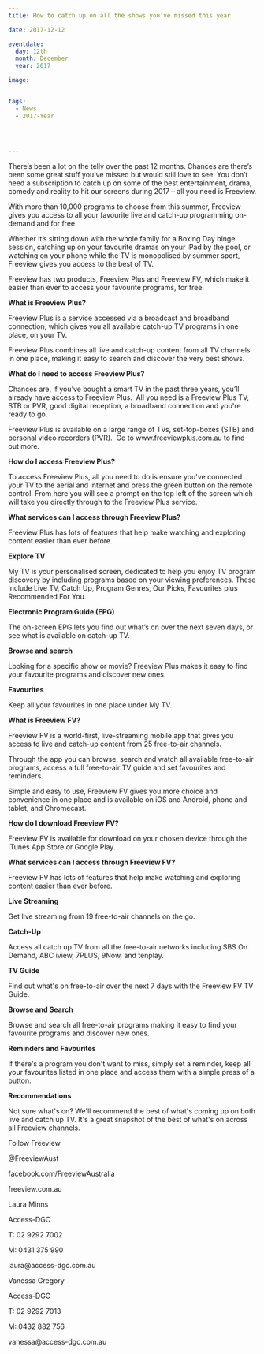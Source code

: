 ```yaml
---
title: How to catch up on all the shows you’ve missed this year 

date: 2017-12-12

eventdate:
  day: 12th
  month: December
  year: 2017

image: 


tags:
  - News
  - 2017-Year




---
```

<p>There&rsquo;s been a lot on the telly over the past 12 months. Chances are there&rsquo;s been some great stuff you&rsquo;ve missed but would still love to see. You don&rsquo;t need a subscription to catch up on some of the best entertainment, drama, comedy and reality to hit our screens during 2017 &ndash; all you need is Freeview.</p>
<p>With more than 10,000 programs to choose from this summer, Freeview gives you access to all your favourite live and catch-up programming on-demand and for free.</p>
<p>Whether it&rsquo;s sitting down with the whole family for a Boxing Day binge session, catching up on your favourite dramas on your iPad by the pool, or watching on your phone while the TV is monopolised by summer sport, Freeview gives you access to the best of TV.</p>
<p>Freeview has two products, Freeview Plus and Freeview FV, which make it easier than ever to access your favourite programs, for free.&nbsp;&nbsp;</p>
<p><strong>What is Freeview Plus?</strong></p>
<p>Freeview Plus is a service accessed via a broadcast and broadband connection, which gives you all available catch-up TV programs in one place, on your TV.</p>
<p>Freeview Plus combines all live and catch-up content from all TV channels in one place, making it easy to search and discover the very best shows.&nbsp;</p>
<p><strong>What do I need to access Freeview Plus?</strong></p>
<p>Chances are, if you&rsquo;ve bought a smart TV in the past three years, you&rsquo;ll already have access to Freeview Plus.&nbsp; All you need is a Freeview Plus TV, STB or PVR, good digital reception, a broadband connection and you're ready to go.</p>
<p>Freeview Plus is available on a large range of TVs, set-top-boxes (STB) and personal video recorders (PVR). &nbsp;Go to www.freeviewplus.com.au to find out more.</p>
<p><strong>How do I access Freeview Plus?</strong></p>
<p>To access Freeview Plus, all you need to do is ensure you've connected your TV to the aerial and internet and press the green button on the remote control. From here you will see a prompt on the top left of the screen which will take you directly through to the Freeview Plus service.</p>
<p><strong>What services can I access through Freeview Plus?</strong></p>
<p>Freeview Plus has lots of features that help make watching and exploring content easier than ever before.</p>
<p><strong>Explore TV</strong></p>
<p>My TV is your personalised screen, dedicated to help you enjoy TV program discovery by including programs based on your viewing preferences. These include Live TV, Catch Up, Program Genres, Our Picks, Favourites plus Recommended For You.</p>
<p><strong>Electronic Program Guide (EPG)</strong></p>
<p>The on-screen EPG lets you find out what&rsquo;s on over the next seven days, or see what is available on catch-up TV.</p>
<p><strong>Browse and search</strong></p>
<p>Looking for a specific show or movie? Freeview Plus makes it easy to find your favourite programs and discover new ones.</p>
<p><strong>Favourites</strong></p>
<p>Keep all your favourites in one place under My TV.</p>
<p><strong>What is Freeview FV?</strong></p>
<p>Freeview FV is a world-first, live-streaming mobile app that gives you access to live and catch-up content from 25 free-to-air channels.</p>
<p>Through the app you can browse, search and watch all available free-to-air programs, access a full free-to-air TV guide and set favourites and reminders.</p>
<p>Simple and easy to use, Freeview FV gives you more choice and convenience in one place and is available on iOS and Android, phone and tablet, and Chromecast.</p>
<p><strong>How do I download Freeview FV?</strong></p>
<p>Freeview FV is available for download on your chosen device through the iTunes App Store or Google Play.</p>
<p><strong>What services can I access through Freeview FV?</strong></p>
<p>Freeview FV has lots of features that help make watching and exploring content easier than ever before.</p>
<p><strong>Live Streaming</strong></p>
<p>Get live streaming from 19 free-to-air channels on the go.</p>
<p><strong>Catch-Up</strong></p>
<p>Access all catch up TV from all the free-to-air networks including SBS On Demand, ABC iview, 7PLUS, 9Now, and tenplay.</p>
<p><strong>TV Guide</strong></p>
<p>Find out what's on free-to-air over the next 7 days with the Freeview FV TV Guide.&nbsp;</p>
<p><strong>Browse and Search</strong></p>
<p>Browse and search all free-to-air programs making it easy to find your favourite programs and discover new ones.</p>
<p><strong>Reminders and Favourites</strong></p>
<p>If there's a program you don't want to miss, simply set a reminder, keep all your favourites listed in one place and access them with a simple press of a button.</p>
<p><strong>Recommendations</strong></p>
<p>Not sure what's on? We'll recommend the best of what's coming up on both live and catch up TV. It's a great snapshot of the best of what's on across all Freeview channels.</p>
<p>Follow Freeview</p>
<p>@FreeviewAust</p>
<p>facebook.com/FreeviewAustralia</p>
<p>freeview.com.au</p>
<p>Laura Minns</p>
<p>Access-DGC</p>
<p>T: 02 9292 7002</p>
<p>M: 0431 375 990</p>
<p>laura@access-dgc.com.au</p>
<p>Vanessa Gregory</p>
<p>Access-DGC</p>
<p>T: 02 9292 7013</p>
<p>M: 0432 882 756</p>
<p>vanessa@access-dgc.com.au</
